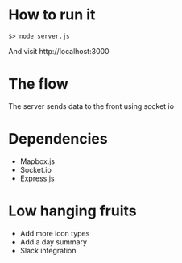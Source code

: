 # How to run it

```
$> node server.js
```
And visit http://localhost:3000

# The flow
The server sends data to the front using socket io

# Dependencies
- Mapbox.js
- Socket.io
- Express.js

# Low hanging fruits

- Add more icon types
- Add a day summary
- Slack integration